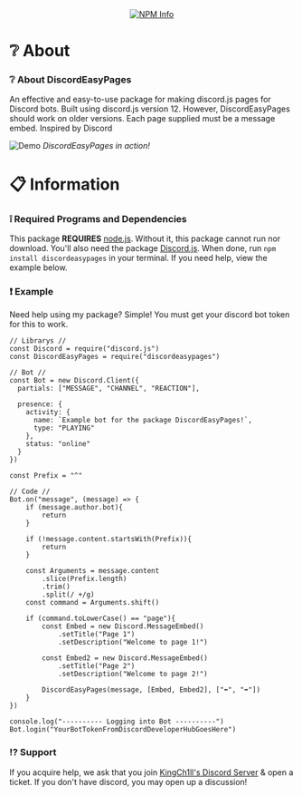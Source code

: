 <div align="center">
    <a href="https://nodei.co/npm/discordeasypages/"><img src="https://nodei.co/npm/discordeasypages.png?downloads=true&stars=true" alt="NPM Info"></a>
</div>

# ❔ About
### ❔ About DiscordEasyPages
An effective and easy-to-use package for making discord.js pages for Discord bots. Built using discord.js version 12. However, DiscordEasyPages should work on older versions. Each page supplied must be a message embed. Inspired by Discord

![Demo](https://imgur.com/3oGZxFM.gif)
*DiscordEasyPages in action!*

# 📋 Information
### ❕ Required Programs and Dependencies
This package **REQUIRES** [node.js](https://nodejs.org/). Without it, this package cannot run nor download. You'll also need the package [Discord.js](https://discord.js.org/). When done, run `npm install discordeasypages` in your terminal. If you need help, view the example below.

### ❗ Example
Need help using my package? Simple! You must get your discord bot token for this to work.

```
// Librarys //
const Discord = require("discord.js")
const DiscordEasyPages = require("discordeasypages")

// Bot //
const Bot = new Discord.Client({
  partials: ["MESSAGE", "CHANNEL", "REACTION"],

  presence: {
    activity: {
      name: `Example bot for the package DiscordEasyPages!`,
      type: "PLAYING"
    },
    status: "online"
  }
})

const Prefix = "^"

// Code //
Bot.on("message", (message) => {
    if (message.author.bot){
        return
    }

    if (!message.content.startsWith(Prefix)){
        return
    }

    const Arguments = message.content
        .slice(Prefix.length)
        .trim()
        .split(/ +/g)
    const command = Arguments.shift()

    if (command.toLowerCase() == "page"){
        const Embed = new Discord.MessageEmbed()
            .setTitle("Page 1")
            .setDescription("Welcome to page 1!")

        const Embed2 = new Discord.MessageEmbed()
            .setTitle("Page 2")
            .setDescription("Welcome to page 2!")

        DiscordEasyPages(message, [Embed, Embed2], ["⬅", "➡"])
    }
})

console.log("---------- Logging into Bot ----------") 
Bot.login("YourBotTokenFromDiscordDeveloperHubGoesHere")
```

### ⁉ Support
If you acquire help, we ask that you join [KingCh1ll's Discord Server](https://discord.gg/5DzTfHs7dy) & open a ticket. If you don't have discord, you may open up a discussion!
